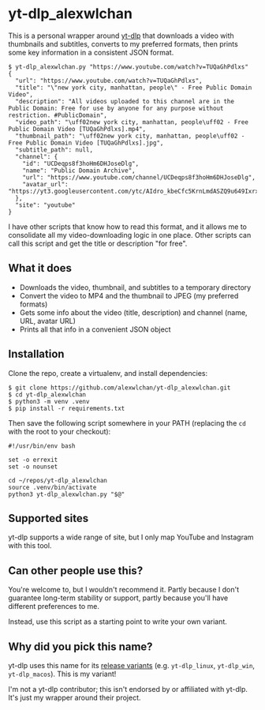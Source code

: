 # yt-dlp_alexwlchan

This is a personal wrapper around [yt-dlp](https://github.com/yt-dlp/yt-dlp) that downloads a video with thumbnails and subtitles, converts to my preferred formats, then prints some key information in a consistent JSON format.

```console
$ yt-dlp_alexwlchan.py "https://www.youtube.com/watch?v=TUQaGhPdlxs"
{
  "url": "https://www.youtube.com/watch?v=TUQaGhPdlxs",
  "title": "\"new york city, manhattan, people\" - Free Public Domain Video",
  "description": "All videos uploaded to this channel are in the Public Domain: Free for use by anyone for any purpose without restriction. #PublicDomain",
  "video_path": "\uff02new york city, manhattan, people\uff02 - Free Public Domain Video [TUQaGhPdlxs].mp4",
  "thumbnail_path": "\uff02new york city, manhattan, people\uff02 - Free Public Domain Video [TUQaGhPdlxs].jpg",
  "subtitle_path": null,
  "channel": {
    "id": "UCDeqps8f3hoHm6DHJoseDlg",
    "name": "Public Domain Archive",
    "url": "https://www.youtube.com/channel/UCDeqps8f3hoHm6DHJoseDlg",
    "avatar_url": "https://yt3.googleusercontent.com/ytc/AIdro_kbeCfc5KrnLmdASZQ9u649IxrxEUXsUaxdSUR_jA_4SZQ=s0"
  },
  "site": "youtube"
}
```

I have other scripts that know how to read this format, and it allows me to consolidate all my video-downloading logic in one place.
Other scripts can call this script and get the title or description "for free".

## What it does

*   Downloads the video, thumbnail, and subtitles to a temporary directory
*   Convert the video to MP4 and the thumbnail to JPEG (my preferred formats)
*   Gets some info about the video (title, description) and channel (name, URL, avatar URL)
*   Prints all that info in a convenient JSON object

## Installation

Clone the repo, create a virtualenv, and install dependencies:

```console
$ git clone https://github.com/alexwlchan/yt-dlp_alexwlchan.git
$ cd yt-dlp_alexwlchan
$ python3 -m venv .venv
$ pip install -r requirements.txt
```

Then save the following script somewhere in your PATH (replacing the `cd` with the root to your checkout):

```shell
#!/usr/bin/env bash

set -o errexit
set -o nounset

cd ~/repos/yt-dlp_alexwlchan
source .venv/bin/activate
python3 yt-dlp_alexwlchan.py "$@"
```

## Supported sites

yt-dlp supports a wide range of site, but I only map YouTube and Instagram with this tool.

## Can other people use this?

You're welcome to, but I wouldn't recommend it.
Partly because I don't guarantee long-term stability or support, partly because you'll have different preferences to me.

Instead, use this script as a starting point to write your own variant.

## Why did you pick this name?

yt-dlp uses this name for its [release variants](https://github.com/yt-dlp/yt-dlp?tab=readme-ov-file#release-files) (e.g. `yt-dlp_linux`, `yt-dlp_win`, `yt-dlp_macos`).
This is my variant!

I'm not a yt-dlp contributor; this isn't endorsed by or affiliated with yt-dlp.
It's just my wrapper around their project.
